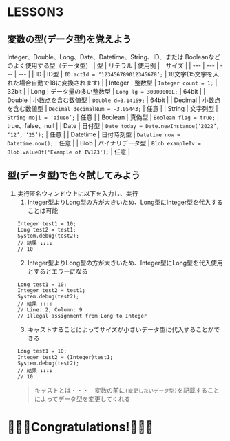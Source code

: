 # LESSON3
## 変数の型(データ型)を覚えよう

Integer、Double、Long、Date、Datetime、String、ID、または Booleanなどのよく使用する型（データ型）
| 型 | リテラル | 使用例 |　サイズ | 
| --- | --- | --- | --- |
| ID | ID型 | ```ID actId = ‘123456789012345678’;``` | 18文字(15文字を入れた場合自動で18に変換されます) |
| Integer | 整数型 | ```Integer count = 1;``` | 32bit | 
| Long | データ量の多い整数型 | ```Long lg = 30000000L;``` | 64bit |
| Double | 小数点を含む数値型 | ```Double d=3.14159;``` | 64bit |
| Decimal | 小数点を含む数値型 | ```Decimal decimalNum = -3.05443;``` | 任意 |
| String | 文字列型 | ```String moji = ‘aiueo’;``` | 任意 |
| Boolean | 真偽型 | ```Boolean flag = true;``` | true、false、null |
| Date | 日付型 | ```Date today = Date.newInstance(‘2022’, ‘12’, ‘25’);``` | 任意 |
| Datetime | 日付時刻型 | ```Datetime now = Datetime.now();``` | 任意 |
| Blob | バイナリデータ型 | ```Blob exampleIv = Blob.valueOf('Example of IV123');``` | 任意 |


## 型(データ型)で色々試してみよう
1. 実行匿名ウィンドウ上に以下を入力し、実行
    1. Integer型よりLong型の方が大きいため、Long型にInteger型を代入することは可能
    ```apex
    Integer test1 = 10;
    Long test2 = test1;
    System.debug(test2);
    // 結果 ↓↓↓↓
    // 10
    ```
    2. Integer型よりLong型の方が大きいため、Integer型にLong型を代入使用とするとエラーになる
    ```apex
    Long test1 = 10;
    Integer test2 = test1;
    System.debug(test2);
    // 結果 ↓↓↓↓
    // Line: 2, Column: 9
    // Illegal assignment from Long to Integer
    ```
    3. キャストすることによってサイズが小さいデータ型に代入することができる
    ```apex
    Long test1 = 10;
    Integer test2 = (Integer)test1;
    System.debug(test2);
    // 結果 ↓↓↓↓
    // 10
    ```
    > キャストとは・・・　変数の前に```(変更したいデータ型)```を記載することによってデータ型を変更してくれる

# 🎉🎉🎉Congratulations!🎉🎉🎉








